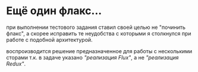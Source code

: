 # Ещё один флакс...

при выполнении  тестового задания ставил своей целью не "починить флакс", а скорее исправить те неудобства с которыми я столкнулся при работе с подобной архитектурой.

воспроизводится решение предназначенное для работы с несколькими сторами т.к. в задаче указано _"реализация Flux"_, а не _"реализация Redux"_.  
